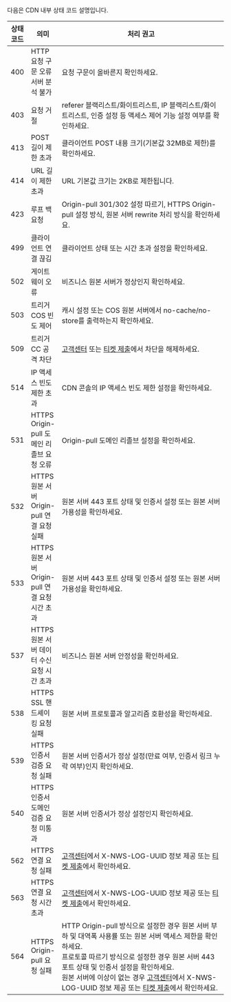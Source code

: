 <style>
table th:nth-of-type(3) {
	width: 585px;
}
</style>
다음은 CDN 내부 상태 코드 설명입니다.

| 상태 코드 | 의미                                         | 처리 권고                                                     |
| ----- | --------------------------------------------------- | ------------------------------------------------------------ |
| 400    | HTTP 요청 구문 오류<br/>서버 분석 불가 |요청 구문이 올바른지 확인하세요.                                  |
| 403    | 요청 거절                             | referer 블랙리스트/화이트리스트, IP 블랙리스트/화이트리스트, 인증 설정 등 액세스 제어 기능 설정 여부를 확인하세요. |
| 413    | POST 길이 제한 초과                    | 클라이언트 POST 내용 크기(기본값 32MB로 제한)를 확인하세요.           |
| 414    | URL 길이 제한 초과                     | URL 기본값 크기는 2KB로 제한됩니다.                                         |
| 423    | 루프 백 요청                             | Origin-pull 301/302 설정 따르기, HTTPS Origin-pull 설정 방식, 원본 서버 rewrite 처리 방식을 확인하세요. |
| 499    | 클라이언트 연결 끊김                   | 클라이언트 상태 또는 시간 초과 설정을 확인하세요.                               |
| 502    | 게이트웨이 오류                             | 비즈니스 원본 서버가 정상인지 확인하세요.                                       |
| 503    | 트리거 COS 빈도 제어                          | 캐시 설정 또는 COS 원본 서버에서 no-cache/no-store를 출력하는지 확인하세요.                 |
| 509    | 트리거 CC 공격 차단                     | [고객센터](https://intl.cloud.tencent.com/support ) 또는 [티켓 제출](https://console.cloud.tencent.com/workorder/category)에서 차단을 해제하세요.                             |
| 514    | IP 액세스 빈도 제한 초과                       | CDN 콘솔의 IP 액세스 빈도 제한 설정을 확인하세요.                                |
| 531    | HTTPS Origin-pull 도메인 리졸브 요청 오류            | Origin-pull 도메인 리졸브 설정을 확인하세요.                                       |
| 532    | HTTPS 원본 서버 Origin-pull 연결 요청 실패              | 원본 서버 443 포트 상태 및 인증서 설정 또는 원본 서버 가용성을 확인하세요.                  |
| 533    | HTTPS 원본 서버 Origin-pull 연결 요청 시간 초과               | 원본 서버 443 포트 상태 및 인증서 설정 또는 원본 서버 가용성을 확인하세요.                  |
| 537    | HTTPS 원본 서버 데이터 수신 요청 시간 초과            | 비즈니스 원본 서버 안정성을 확인하세요.                                         |
| 538    | HTTPS SSL 핸드셰이킹 요청 실패                | 원본 서버 프로토콜과 알고리즘 호환성을 확인하세요.                                 |
| 539    | HTTPS 인증서 검증 요청 실패                 | 원본 서버 인증서가 정상 설정(만료 여부, 인증서 링크 누락 여부)인지 확인하세요.       |
| 540    | HTTPS 인증서 도메인 검증 요청 미통과          | 원본 서버 인증서가 정상 설정인지 확인하세요.                                 |
| 562    | HTTPS 연결 요청 실패                    | [고객센터](https://intl.cloud.tencent.com/support )에서 X-NWS-LOG-UUID 정보 제공 또는 [티켓 제출](https://console.cloud.tencent.com/workorder/category)에서 확인하세요.   |
| 563    | HTTPS 연결 요청 시간 초과                    | [고객센터](https://intl.cloud.tencent.com/support )에서 X-NWS-LOG-UUID 정보 제공 또는 [티켓 제출](https://console.cloud.tencent.com/workorder/category)에서 확인하세요.   |
| 564    | HTTPS Origin-pull 요청 실패                    |HTTP Origin-pull 방식으로 설정한 경우 원본 서버 부하 및 대역폭 사용률 또는 원본 서버 액세스 제한을 확인하세요.</br>프로토콜 따르기 방식으로 설정한 경우 원본 서버 443 포트 상태 및 인증서 설정을 확인하세요.</br>원본 서버에 이상이 없는 경우 [고객센터](https://intl.cloud.tencent.com/support )에서 X-NWS-LOG-UUID 정보 제공 또는 [티켓 제출](https://console.cloud.tencent.com/workorder/category)에서 확인하세요.|












